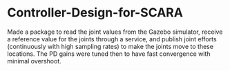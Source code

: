 # Controller-Design-for-SCARA
Made a package to read the joint values from the Gazebo simulator, receive a reference value for the joints through a service, and publish joint efforts (continuously with high sampling rates) to make the joints move to these locations. The PD gains were tuned then to have fast convergence with minimal overshoot. 
